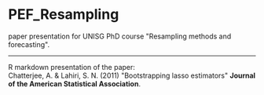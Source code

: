 # PEF_Resampling
paper presentation for UNISG PhD course "Resampling methods and forecasting".  
***
R markdown presentation of the paper:  
Chatterjee, A. & Lahiri, S. N. (2011)
"Bootstrapping lasso estimators"
**Journal of the American Statistical Association**.
